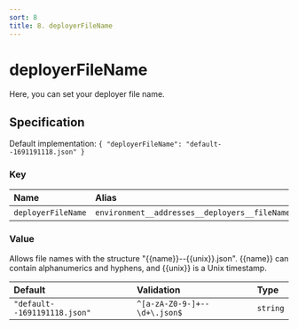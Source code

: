```yaml
---
sort: 8
title: 8. deployerFileName
---
```


# deployerFileName

Here, you can set your deployer file name.


## Specification

Default implementation: ```{ "deployerFileName": "default--1691191118.json" }```

### Key

| **Name** | **Alias** | **Methods** | **Category** |  
|:--|:--|:--|:--|
| ```deployerFileName``` | ```environment__addresses__deployers__fileName``` | [deployContract](../methods/deployContract.html#options) | [Account](../options/#account) |

### Value

Allows file names with the structure "{{name}}--{{unix}}.json". {{name}} can contain alphanumerics and hyphens, and {{unix}} is a Unix timestamp.

| **Default** | **Validation** | **Type** |
|:--|:--|:--|
| ```"default--1691191118.json"``` | ```^[a-zA-Z0-9-]+--\d+\.json$``` | ```string``` |

